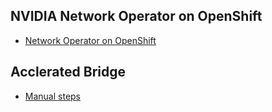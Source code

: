 
## NVIDIA Network Operator on OpenShift

- [Network Operator on OpenShift](./openshift/network-operator-openshift.md)

## Acclerated Bridge

- [Manual steps](./acclerated-bridge/manual.md)